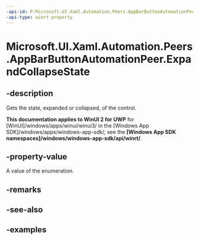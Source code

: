 ```yaml
---
-api-id: P:Microsoft.UI.Xaml.Automation.Peers.AppBarButtonAutomationPeer.ExpandCollapseState
-api-type: winrt property
---
```


<!-- Property syntax.
public ExpandCollapseState ExpandCollapseState { get; }
-->

# Microsoft.UI.Xaml.Automation.Peers.AppBarButtonAutomationPeer.ExpandCollapseState

## -description

Gets the state, expanded or collapsed, of the control.

**This documentation applies to WinUI 2 for UWP** for [WinUI]/windows/apps/winui/winui3/ in the [Windows App SDK]/windows/apps/windows-app-sdk/, see the **[Windows App SDK namespaces]/windows/windows-app-sdk/api/winrt/**.

## -property-value

A value of the enumeration.

## -remarks

## -see-also

## -examples
